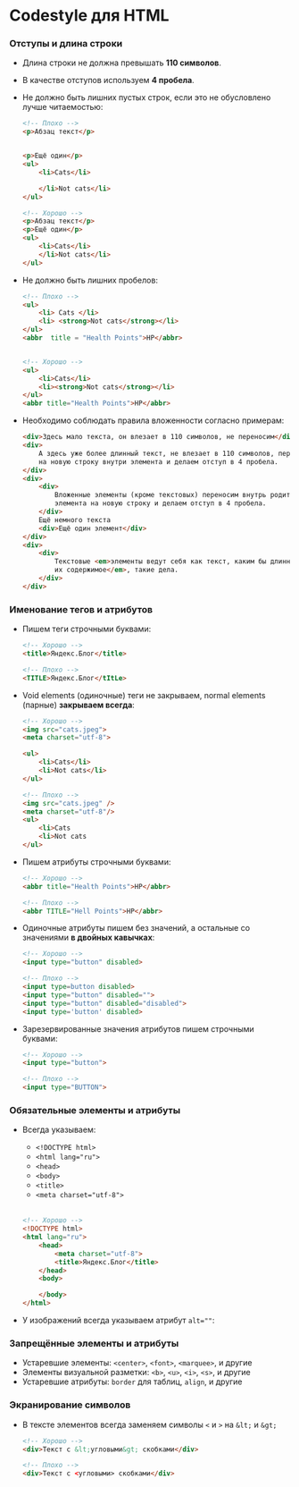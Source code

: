 # Codestyle для HTML

### Отступы и длина строки

* Длина строки не должна превышать **110 символов**.

* В качестве отступов используем **4 пробела**.

* Не должно быть лишних пустых строк, если это не обусловлено лучше читаемостью:

    ``` html
    <!-- Плохо -->
    <p>Абзац текст</p>


    <p>Ещё один</p>
    <ul>
        <li>Cats</li>

        </li>Not cats</li>
    </ul>

    <!-- Хорошо -->
    <p>Абзац текст</p>
    <p>Ещё один</p>
    <ul>
        <li>Cats</li>
        </li>Not cats</li>
    </ul>
    ```

* Не должно быть лишних пробелов:

    ``` html
    <!-- Плохо -->
    <ul>
        <li> Cats </li>
        <li> <strong>Not cats</strong></li>
    </ul>
    <abbr  title = "Health Points">HP</abbr>


    <!-- Хорошо -->
    <ul>
        <li>Cats</li>
        <li><strong>Not cats</strong></li>
    </ul>
    <abbr title="Health Points">HP</abbr>
    ```

* Необходимо соблюдать правила вложенности согласно примерам:

    ``` html
    <div>Здесь мало текста, он влезает в 110 символов, не переносим</div>
    <div>
        А здесь уже более длинный текст, не влезает в 110 символов, переносим его
        на новую строку внутри элемента и делаем отступ в 4 пробела.
    </div>
    <div>
        <div>
            Вложенные элементы (кроме текстовых) переносим внутрь родительского
            элемента на новую строку и делаем отступ в 4 пробела.
        </div>
        Ещё немного текста
        <div>Ещё один элемент</div>
    </div>
    <div>
        <div>
            Текстовые <em>элементы ведут себя как текст, каким бы длинным не было
            их содержимое</em>, такие дела.
        </div>
    </div>
    ```

### Именование тегов и атрибутов

* Пишем теги строчными буквами:

    ``` html
    <!-- Хорошо -->
    <title>Яндекс.Блог</title>

    <!-- Плохо -->
    <TITLE>Яндекс.Блог</tItLe>
    ```

* Void elements (одиночные) теги не закрываем, normal elements (парные) **закрываем всегда**:

    ``` html
    <!-- Хорошо -->
    <img src="cats.jpeg">
    <meta charset="utf-8">

    <ul>
        <li>Cats</li>
        <li>Not cats</li>
    </ul>

    <!-- Плохо -->
    <img src="cats.jpeg" />
    <meta charset="utf-8"/>
    <ul>
        <li>Cats
        <li>Not cats
    </ul>
    ```

* Пишем атрибуты строчными буквами:

    ``` html
    <!-- Хорошо -->
    <abbr title="Health Points">HP</abbr>

    <!-- Плохо -->
    <abbr TITLE="Hell Points">HP</abbr>
    ```  

* Одиночные атрибуты пишем без значений, а остальные со значениями **в двойных кавычках**:

    ``` html
    <!-- Хорошо -->
    <input type="button" disabled>

    <!-- Плохо -->
    <input type=button disabled>
    <input type="button" disabled="">
    <input type="button" disabled="disabled">
    <input type='button' disabled>
    ```  

* Зарезервированные значения атрибутов пишем строчными буквами:

    ``` html
    <!-- Хорошо -->
    <input type="button">

    <!-- Плохо -->
    <input type="BUTTON">
    ```

### Обязательные элементы и атрибуты

* Всегда указываем:

    - `<!DOCTYPE html>`
    - `<html lang="ru">`
    - `<head>`
    - `<body>`
    - `<title>`
    - `<meta charset="utf-8">`
    <br>

    ``` html
    <!-- Хорошо -->
    <!DOCTYPE html>
    <html lang="ru">
        <head>
            <meta charset="utf-8">
            <title>Яндекс.Блог</title>
        </head>
        <body>

        </body>
    </html>
    ```

* У изображений всегда указываем атрибут `alt=""`:

### Запрещённые элементы и атрибуты

* Устаревшие элементы: `<center>`, `<font>`, `<marquee>`, и другие
* Элементы визуальной разметки: `<b>`, `<u>`, `<i>`, `<s>`, и другие
* Устаревшие атрибуты: `border` для таблиц, `align`,  и другие

### Экранирование символов

* В тексте элементов всегда заменяем символы `<` и `>` на `&lt;` и `&gt;`

    ``` html
    <!-- Хорошо -->
    <div>Текст с &lt;угловыми&gt; скобками</div>

    <!-- Плохо -->
    <div>Текст с <угловыми> скобками</div>
    ```
